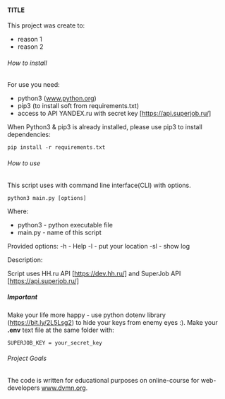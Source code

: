 #### TITLE

This project was create to:
 - reason 1 
 - reason 2  

###### How to install

For use you need:
- python3 (www.python.org)
- pip3 (to install soft from requirements.txt)
- access to API YANDEX.ru with secret key [https://api.superjob.ru/]

When Python3 & pip3 is already installed, please use pip3 to install dependencies:

`pip install -r requirements.txt`

###### How to use

This script uses with command line interface(CLI) with options.

`python3 main.py [options]`

Where:
- python3 - python executable file
- main.py - name of this script

Provided options:
-h  - Help
-l  - put your location
-sl - show log



Description:

Script uses HH.ru API [https://dev.hh.ru/] and SuperJob API [https://api.superjob.ru/] 



##### Important
Make your life more happy - use python dotenv library (https://bit.ly/2L5Lsg2) to hide your keys from enemy eyes :). 
Make your **.env** text file at the same folder with:

`SUPERJOB_KEY = your_secret_key`


###### Project Goals

The code is written for educational purposes on online-course for web-developers www.dvmn.org.
